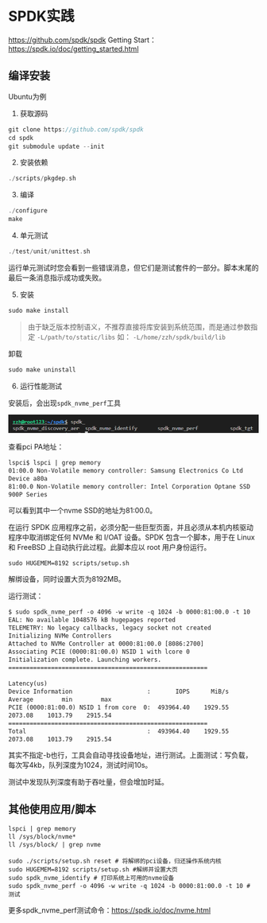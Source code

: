 # SPDK实践

<https://github.com/spdk/spdk>
Getting Start：<https://spdk.io/doc/getting_started.html>

## 编译安装

Ubuntu为例

1. 获取源码

```cpp
git clone https://github.com/spdk/spdk
cd spdk
git submodule update --init
```

2. 安装依赖

```cpp
./scripts/pkgdep.sh
```

3. 编译

```cpp
./configure
make
```

4. 单元测试

```cpp
./test/unit/unittest.sh
```

运行单元测试时您会看到一些错误消息，但它们是测试套件的一部分。脚本末尾的最后一条消息指示成功或失败。

5. 安装

```cpp
sudo make install
```

> 由于缺乏版本控制语义，不推荐直接将库安装到系统范围，而是通过参数指定 `-L/path/to/static/libs` 如： `-L/home/zzh/spdk/build/lib`

卸载

```cpp
sudo make uninstall
```

6. 运行性能测试

安装后，会出现`spdk_nvme_perf`工具

![](images/Markdown-image-2022-04-20-19-36-35.png)

查看pci PA地址：

```shell
lspci$ lspci | grep memory
01:00.0 Non-Volatile memory controller: Samsung Electronics Co Ltd Device a80a
81:00.0 Non-Volatile memory controller: Intel Corporation Optane SSD 900P Series
```

可以看到其中一个nvme SSD的地址为81:00.0。

在运行 SPDK 应用程序之前，必须分配一些巨型页面，并且必须从本机内核驱动程序中取消绑定任何 NVMe 和 I/OAT 设备。SPDK 包含一个脚本，用于在 Linux 和 FreeBSD 上自动执行此过程。此脚本应以 root 用户身份运行。

```shell
sudo HUGEMEM=8192 scripts/setup.sh
```

解绑设备，同时设置大页为8192MB。

运行测试：

```shell
$ sudo spdk_nvme_perf -o 4096 -w write -q 1024 -b 0000:81:00.0 -t 10
EAL: No available 1048576 kB hugepages reported
TELEMETRY: No legacy callbacks, legacy socket not created
Initializing NVMe Controllers
Attached to NVMe Controller at 0000:81:00.0 [8086:2700]
Associating PCIE (0000:81:00.0) NSID 1 with lcore 0
Initialization complete. Launching workers.
========================================================
                                                                           Latency(us)
Device Information                     :       IOPS      MiB/s    Average        min        max
PCIE (0000:81:00.0) NSID 1 from core  0:  493964.40    1929.55    2073.08    1013.79    2915.54
========================================================
Total                                  :  493964.40    1929.55    2073.08    1013.79    2915.54
```

其实不指定-b也行，工具会自动寻找设备地址，进行测试。上面测试：写负载，每次写4kb，队列深度为1024，测试时间10s。

测试中发现队列深度有助于吞吐量，但会增加时延。

## 其他使用应用/脚本

```shell
lspci | grep memory
ll /sys/block/nvme*
ll /sys/block/ | grep nvme

sudo ./scripts/setup.sh reset # 将解绑的pci设备，归还操作系统内核
sudo HUGEMEM=8192 scripts/setup.sh #解绑并设置大页
sudo spdk_nvme_identify # 打印系统上可用的nvme设备
sudo spdk_nvme_perf -o 4096 -w write -q 1024 -b 0000:81:00.0 -t 10 # 测试
```

更多spdk_nvme_perf测试命令：<https://spdk.io/doc/nvme.html>

